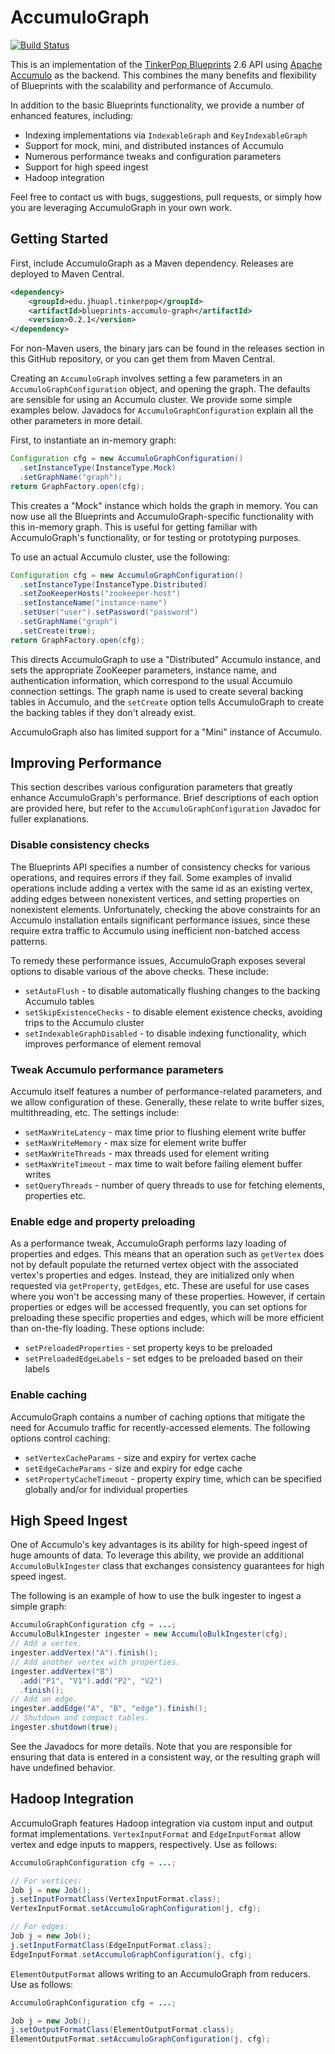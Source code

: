 AccumuloGraph
=============
[![Build Status](https://travis-ci.org/JHUAPL/AccumuloGraph.svg?branch=master)](https://travis-ci.org/JHUAPL/AccumuloGraph)

This is an implementation of the [TinkerPop Blueprints](http://tinkerpop.com)
2.6 API using [Apache Accumulo](http://apache.accumulo.com) as the backend.
This combines the many benefits and flexibility of Blueprints
with the scalability and performance of Accumulo.

In addition to the basic Blueprints functionality, we provide a number
of enhanced features, including:
* Indexing implementations via `IndexableGraph` and `KeyIndexableGraph`
* Support for mock, mini, and distributed instances of Accumulo
* Numerous performance tweaks and configuration parameters
* Support for high speed ingest
* Hadoop integration

Feel free to contact us with bugs, suggestions, pull requests,
or simply how you are leveraging AccumuloGraph in your own work.


## Getting Started

First, include AccumuloGraph as a Maven dependency. Releases are deployed
to Maven Central.

```xml
<dependency>
	<groupId>edu.jhuapl.tinkerpop</groupId>
	<artifactId>blueprints-accumulo-graph</artifactId>
	<version>0.2.1</version>
</dependency>
```

For non-Maven users, the binary jars can be found in the releases section in this
GitHub repository, or you can get them from Maven Central.

Creating an `AccumuloGraph` involves setting a few parameters in an
`AccumuloGraphConfiguration` object, and opening the graph.
The defaults are sensible for using an Accumulo cluster.
We provide some simple examples below. Javadocs for
`AccumuloGraphConfiguration` explain all the other parameters
in more detail.

First, to instantiate an in-memory graph:
```java
Configuration cfg = new AccumuloGraphConfiguration()
  .setInstanceType(InstanceType.Mock)
  .setGraphName("graph");
return GraphFactory.open(cfg);
```

This creates a "Mock" instance which holds the graph in memory.
You can now use all the Blueprints and AccumuloGraph-specific functionality
with this in-memory graph. This is useful for getting familiar
with AccumuloGraph's functionality, or for testing or prototyping
purposes.

To use an actual Accumulo cluster, use the following:
```java
Configuration cfg = new AccumuloGraphConfiguration()
  .setInstanceType(InstanceType.Distributed)
  .setZooKeeperHosts("zookeeper-host")
  .setInstanceName("instance-name")
  .setUser("user").setPassword("password")
  .setGraphName("graph")
  .setCreate(true);
return GraphFactory.open(cfg);
```

This directs AccumuloGraph to use a "Distributed" Accumulo
instance, and sets the appropriate ZooKeeper parameters,
instance name, and authentication information, which correspond
to the usual Accumulo connection settings. The graph name is
used to create several backing tables in Accumulo, and the
`setCreate` option tells AccumuloGraph to create the backing
tables if they don't already exist.

AccumuloGraph also has limited support for a "Mini" instance
of Accumulo.


## Improving Performance

This section describes various configuration parameters that
greatly enhance AccumuloGraph's performance.  Brief descriptions
of each option are provided here, but refer to the
`AccumuloGraphConfiguration` Javadoc for fuller explanations.

### Disable consistency checks

The Blueprints API specifies a number of consistency checks for
various operations, and requires errors if they fail. Some examples
of invalid operations include adding a vertex with the same id as an
existing vertex, adding edges between nonexistent vertices,
and setting properties on nonexistent elements.
Unfortunately, checking the above constraints for an
Accumulo installation entails significant performance issues,
since these require extra traffic to Accumulo using inefficient
non-batched access patterns.

To remedy these performance issues, AccumuloGraph exposes
several options to disable various of the above checks.
These include:
* `setAutoFlush` - to disable automatically flushing
  changes to the backing Accumulo tables
* `setSkipExistenceChecks` - to disable element
  existence checks, avoiding trips to the Accumulo cluster
* `setIndexableGraphDisabled` - to disable
  indexing functionality, which improves performance
  of element removal

### Tweak Accumulo performance parameters

Accumulo itself features a number of performance-related parameters,
and we allow configuration of these. Generally, these relate to
write buffer sizes, multithreading, etc. The settings include:
* `setMaxWriteLatency` - max time prior to flushing
  element write buffer
* `setMaxWriteMemory` - max size for element write buffer
* `setMaxWriteThreads` - max threads used for element writing
* `setMaxWriteTimeout` - max time to wait before failing
  element buffer writes
* `setQueryThreads` - number of query threads to use
  for fetching elements, properties etc.

### Enable edge and property preloading

As a performance tweak, AccumuloGraph performs lazy loading of
properties and edges. This means that an operation such as
`getVertex` does not by default populate the returned
vertex object with the associated vertex's properties
and edges. Instead, they are initialized only when requested via
`getProperty`, `getEdges`, etc.  These are useful
for use cases where you won't be accessing many of these
properties.  However, if certain properties or edges will
be accessed frequently, you can set options for preloading
these specific properties and edges, which will be more
efficient than on-the-fly loading. These options include:
* `setPreloadedProperties` - set property keys
  to be preloaded
* `setPreloadedEdgeLabels` - set edges to be
  preloaded based on their labels

### Enable caching

AccumuloGraph contains a number of caching options
that mitigate the need for Accumulo traffic for recently-accessed
elements. The following options control caching:
* `setVertexCacheParams` - size and expiry for vertex cache
* `setEdgeCacheParams` - size and expiry for edge cache
* `setPropertyCacheTimeout` - property expiry time,
  which can be specified globally and/or for individual properties


## High Speed Ingest

One of Accumulo's key advantages is its ability for high-speed ingest
of huge amounts of data.  To leverage this ability, we provide
an additional `AccumuloBulkIngester` class that
exchanges consistency guarantees for high speed ingest.

The following is an example of how to use the bulk ingester to
ingest a simple graph:
```java
AccumuloGraphConfiguration cfg = ...;
AccumuloBulkIngester ingester = new AccumuloBulkIngester(cfg);
// Add a vertex.
ingester.addVertex("A").finish();
// Add another vertex with properties.
ingester.addVertex("B")
  .add("P1", "V1").add("P2", "V2")
  .finish();
// Add an edge.
ingester.addEdge("A", "B", "edge").finish();
// Shutdown and compact tables.
ingester.shutdown(true);
```

See the Javadocs for more details.
Note that you are responsible for ensuring that data is entered
in a consistent way, or the resulting graph will
have undefined behavior.


## Hadoop Integration

AccumuloGraph features Hadoop integration via custom input and output
format implementations. `VertexInputFormat` and `EdgeInputFormat`
allow vertex and edge inputs to mappers, respectively. Use as follows:
```java
AccumuloGraphConfiguration cfg = ...;

// For vertices:
Job j = new Job();
j.setInputFormatClass(VertexInputFormat.class);
VertexInputFormat.setAccumuloGraphConfiguration(j, cfg);

// For edges:
Job j = new Job();
j.setInputFormatClass(EdgeInputFormat.class);
EdgeInputFormat.setAccumuloGraphConfiguration(j, cfg);
```

`ElementOutputFormat` allows writing to an AccumuloGraph from
reducers. Use as follows:
```java
AccumuloGraphConfiguration cfg = ...;

Job j = new Job();
j.setOutputFormatClass(ElementOutputFormat.class);
ElementOutputFormat.setAccumuloGraphConfiguration(j, cfg);
```
